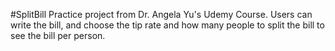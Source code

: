 #SplitBill
Practice project from Dr. Angela Yu's Udemy Course. Users can write the bill, and choose the tip rate and how many people to split the bill to see the bill per person.
